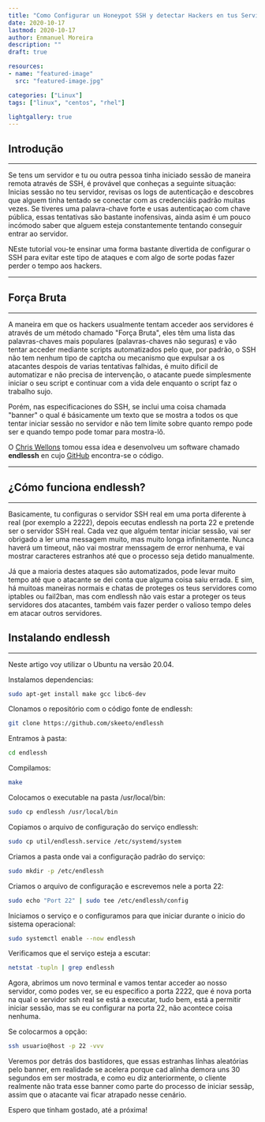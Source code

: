 ```yaml
---
title: "Como Configurar un Honeypot SSH y detectar Hackers en tus Servidores"
date: 2020-10-17
lastmod: 2020-10-17
author: Enmanuel Moreira
description: ""
draft: true

resources:
- name: "featured-image"
  src: "featured-image.jpg"

categories: ["Linux"]
tags: ["linux", "centos", "rhel"]

lightgallery: true
---
```


<!--more-->

## Introdução

***

Se tens um servidor e tu ou outra pessoa tinha iniciado sessão de maneira remota através de SSH, é provável que conheças a seguinte situação: Inicias sessão no teu servidor, revisas os logs de autenticação e descobres que alguem tinha tentado se conectar com as credenciáis padrão muitas vezes. Se tiveres uma palavra-chave forte e usas autenticaçao com chave pública, essas tentativas são bastante inofensivas, ainda asim é um pouco incómodo saber que alguem esteja constantemente tentando conseguir entrar ao servidor.  

NEste tutorial vou-te ensinar uma forma bastante divertida de configurar o SSH para evitar este tipo de ataques e com algo de sorte podas fazer perder o tempo aos hackers.  

***

## Força Bruta

***

A maneira em que os hackers usualmente tentam acceder aos servidores é através de um método chamado "Força Bruta", eles têm uma lista das palavras-chaves mais populares (palavras-chaves não seguras) e vão tentar acceder mediante scripts automatizados pelo que, por padrão, o SSH não tem nenhum tipo de captcha ou mecanismo que expulsar a os atacantes despois de varias tentativas falhidas, é muito dificil de automatizar e não precisa de intervenção, o atacante puede simplesmente iniciar o seu script e continuar com a vida dele enquanto o script faz o trabalho sujo.  

Porém, nas especificaciones do SSH, se inclui uma coisa chamada "banner" o qual é básicamente um texto que se mostra a todos os que tentar iniciar sessão no servidor e não tem límite sobre quanto rempo pode ser e quando tempo pode tomar para mostra-lô.  

O [Chris Wellons](https://nullprogram.com/blog/2019/03/22/) tomou essa idea e desenvolveu um software chamado **endlessh** en cujo [GitHub](https://github.com/skeeto/endlessh) encontra-se o código.  

***

## ¿Cómo funciona endlessh?

***

Basicamente, tu configuras o servidor SSH real em uma porta diferente à real (por exemplo a 2222), depois eecutas endlessh na porta 22 e pretende ser o servidor SSH real. Cada vez que alguém tentar iniciar sessão, vai ser obrigado a ler uma messagem muito, mas muito longa infinitamente. Nunca haverá um timeout, não vai mostrar menssagem de error nenhuma, e vai mostrar caracteres estranhos até que o processo seja detido manualmente.  

Já que a maioria destes ataques são automatizados, pode levar muito tempo até que o atacante se dei conta que alguma coisa saiu errada. E sim, há muitoas maneiras normais e chatas de proteges os teus servidores como iptables ou fail2ban, mas com endlessh não vais estar a proteger os teus servidores dos atacantes, também vais fazer perder o valioso tempo deles em atacar outros servidores.  

## Instalando endlessh

***

Neste artigo voy utilizar o Ubuntu na versão 20.04.  

Instalamos dependencias:  

```bash
sudo apt-get install make gcc libc6-dev
```

Clonamos o repositório com o código fonte de endlessh:  

```bash 
git clone https://github.com/skeeto/endlessh
```

Entramos à pasta:  

```bash
cd endlessh
```

Compilamos:  

```bash
make
```

Colocamos o executable na pasta /usr/local/bin:  

```bash
sudo cp endlessh /usr/local/bin
```

Copiamos o arquivo de configuração do serviço endlessh:  

```bash
sudo cp util/endlessh.service /etc/systemd/system
```

Criamos a pasta onde vai a configuração padrão do serviço:  

```bash
sudo mkdir -p /etc/endlessh
```

Criamos o arquivo de configuração e escrevemos nele a porta 22:  

```bash
sudo echo "Port 22" | sudo tee /etc/endlessh/config
```

Iniciamos o serviço e o configuramos para que iniciar durante o inicio do sistema operacional:  

```bash
sudo systemctl enable --now endlessh
```

Verificamos que el serviço esteja a escutar:  

```bash
netstat -tupln | grep endlessh
```

Agora, abrimos um novo terminal e vamos tentar acceder ao nosso servidor, como podes ver, se eu especifico a porta 2222, que é nova porta na qual o servidor ssh real se está a executar, tudo bem, está a permitir iniciar sessão, mas se eu configurar na porta 22, não acontece coisa nenhuma.

Se colocarmos a opção:  

```bash
ssh usuario@host -p 22 -vvv
```

Veremos por detrás dos bastidores, que essas estranhas línhas aleatórias pelo banner, em realidade se acelera porque cad alinha demora uns 30 segundos em ser mostrada, e como eu diz anteriormente, o cliente realmente não trata esse banner como parte do processo de iniciar sessãp, assim que o atacante vai ficar atrapado nesse cenário. 

Espero que tinham gostado, até a próxima!
